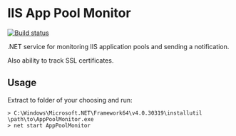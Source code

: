 # IIS App Pool Monitor

[![Build status](https://ci.appveyor.com/api/projects/status/9q2o8w2md4jmpun8/branch/master)](https://ci.appveyor.com/project/ahwm/iisapppoolmonitor/branch/master)

.NET service for monitoring IIS application pools and sending a notification.

Also ability to track SSL certificates.

## Usage
Extract to folder of your choosing and run:

```
> C:\Windows\Microsoft.NET\Framework64\v4.0.30319\installutil \path\to\AppPoolMonitor.exe
> net start AppPoolMonitor
```
